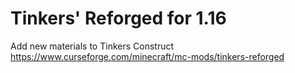 # Tinkers' Reforged for 1.16
Add new materials to Tinkers Construct
https://www.curseforge.com/minecraft/mc-mods/tinkers-reforged
